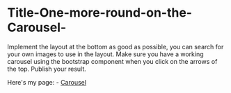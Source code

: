 # Title-One-more-round-on-the-Carousel-


Implement the layout at the bottom as good as possible, you can search for your own images to use in the layout. Make sure you have a working carousel using the bootstrap component when you click on the arrows of the top. Publish your result.


Here's my page: - [Carousel](https://stefan-nilsson.github.io/Title-One-more-round-on-the-Carousel-/) <br>
